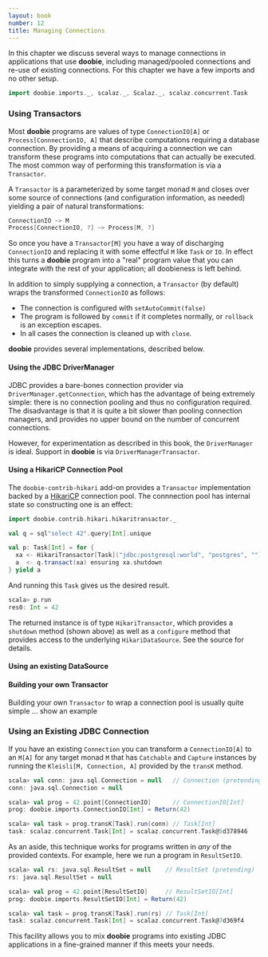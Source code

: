 ```yaml
---
layout: book
number: 12
title: Managing Connections
---
```


In this chapter we discuss several ways to manage connections in applications that use **doobie**, including managed/pooled connections and re-use of existing connections. For this chapter we have a few imports and no other setup.

```scala
import doobie.imports._, scalaz._, Scalaz._, scalaz.concurrent.Task
```

### Using Transactors

Most **doobie** programs are values of type `ConnectionIO[A]` or `Process[ConnnectionIO, A]` that describe computations requiring a database connection. By providing a means of acquiring a connection we can transform these programs into computations that can actually be executed. The most common way of performing this transformation is via a `Transactor`.

A `Transactor` is a parameterized by some target monad `M` and closes over some source of connections (and configuration information, as needed) yielding a pair of natural transformations:

```scala
ConnectionIO ~> M
Process[ConnectionIO, ?] ~> Process[M, ?]
```

So once you have a `Transactor[M]` you have a way of discharging `ConnectionIO` and replacing it with some effectful `M` like `Task` or `IO`. In effect this turns a **doobie** program into a "real" program value that you can integrate with the rest of your application; all doobieness is left behind.

In addition to simply supplying a connection, a `Transactor` (by default) wraps the transformed `ConnectionIO` as follows:

- The connection is configured with `setAutoCommit(false)`
- The program is followed by `commit` if it completes normally, or `rollback` is an exception escapes.
- In all cases the connection is cleaned up with `close`.

**doobie** provides several implementations, described below.



#### Using the JDBC DriverManager

JDBC provides a bare-bones connection provider via `DriverManager.getConnection`, which has the advantage of being extremely simple: there is no connection pooling and thus no configuration required. The disadvantage is that it is quite a bit slower than pooling connection managers, and provides no upper bound on the number of concurrent connections.

However, for experimentation as described in this book, the `DriverManager` is ideal. Support in **doobie** is via `DriverManagerTransactor`.



#### Using a HikariCP Connection Pool

The `doobie-contrib-hikari` add-on provides a `Transactor` implementation backed by a [HikariCP](https://github.com/brettwooldridge/HikariCP) connection pool. The connnection pool has internal state so constructing one is an effect:

```scala
import doobie.contrib.hikari.hikaritransactor._

val q = sql"select 42".query[Int].unique

val p: Task[Int] = for {
  xa <- HikariTransactor[Task]("jdbc:postgresql:world", "postgres", "")
  a  <- q.transact(xa) ensuring xa.shutdown
} yield a
```

And running this `Task` gives us the desired result.

```scala
scala> p.run
res0: Int = 42
```

The returned instance is of type `HikariTransactor`, which provides a `shutdown` method (shown above) as well as a `configure` method that provides access to the underlying `HikariDataSource`. See the source for details.


#### Using an existing DataSource



#### Building your own Transactor

Building your own `Transactor` to wrap a connection pool is usually quite simple ... show an example


### Using an Existing JDBC Connection

If you have an existing `Connection` you can transform a `ConnectionIO[A]` to an `M[A]` for any target monad `M` that has `Catchable` and `Capture` instances by running the `Kleisli[M, Connection, A]` provided by the `transK` method.

```scala
scala> val conn: java.sql.Connection = null   // Connection (pretending)
conn: java.sql.Connection = null

scala> val prog = 42.point[ConnectionIO]      // ConnectionIO[Int]
prog: doobie.imports.ConnectionIO[Int] = Return(42)

scala> val task = prog.transK[Task].run(conn) // Task[Int]
task: scalaz.concurrent.Task[Int] = scalaz.concurrent.Task@5d378946
```

As an aside, this technique works for programs written in *any* of the provided contexts. For example, here we run a program in `ResultSetIO`.

```scala
scala> val rs: java.sql.ResultSet = null    // ResultSet (pretending)
rs: java.sql.ResultSet = null

scala> val prog = 42.point[ResultSetIO]     // ResultSetIO[Int]
prog: doobie.imports.ResultSetIO[Int] = Return(42)

scala> val task = prog.transK[Task].run(rs) // Task[Int]
task: scalaz.concurrent.Task[Int] = scalaz.concurrent.Task@7d369f4
```

This facility allows you to mix **doobie** programs into existing JDBC applications in a fine-grained manner if this meets your needs.







